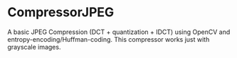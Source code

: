 # CompressorJPEG

A basic JPEG Compression (DCT + quantization + IDCT) using OpenCV and entropy-encoding/Huffman-coding. This compressor works just with grayscale images.
